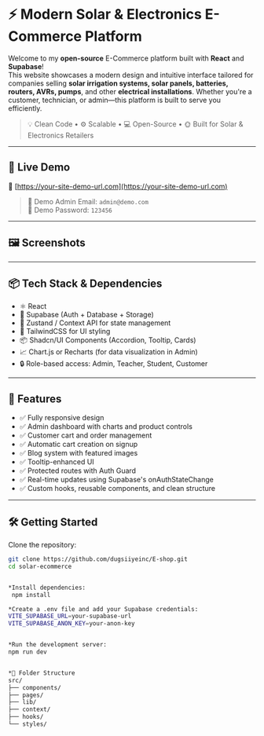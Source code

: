 # ⚡ Modern Solar & Electronics E-Commerce Platform

Welcome to my **open-source** E-Commerce platform built with **React** and **Supabase**!  
This website showcases a modern design and intuitive interface tailored for companies selling **solar irrigation systems, solar panels, batteries, routers, AVRs, pumps**, and other **electrical installations**. Whether you're a customer, technician, or admin—this platform is built to serve you efficiently.

> 💡 Clean Code • ⚙️ Scalable • 💻 Open-Source • 🌞 Built for Solar & Electronics Retailers

---

## 🚀 Live Demo

🔗 [https://your-site-demo-url.com](https://your-site-demo-url.com)

> 👤 Demo Admin Email: `admin@demo.com`  
> 🔐 Demo Password: `123456`

---

## 🖼️ Screenshots

<!-- Add screenshots or GIFs here to showcase your website -->
<!-- Example: ![Homepage](./src/assets/) -->
<!-- Example: ![Admin Dashboard](./screenshots/dashboard.png) -->

---

## 📦 Tech Stack & Dependencies

- ⚛️ React
- 🧱 Supabase (Auth + Database + Storage)
- 🛒 Zustand / Context API for state management
- 🎨 TailwindCSS for UI styling
- 📦 Shadcn/UI Components (Accordion, Tooltip, Cards)
- 📈 Chart.js or Recharts (for data visualization in Admin)
- 🔒 Role-based access: Admin, Teacher, Student, Customer

---

## 🔧 Features

- ✅ Fully responsive design
- ✅ Admin dashboard with charts and product controls
- ✅ Customer cart and order management
- ✅ Automatic cart creation on signup
- ✅ Blog system with featured images
- ✅ Tooltip-enhanced UI
- ✅ Protected routes with Auth Guard
- ✅ Real-time updates using Supabase's onAuthStateChange
- ✅ Custom hooks, reusable components, and clean structure

---

## 🛠️ Getting Started

Clone the repository:

```bash
git clone https://github.com/dugsiiyeinc/E-shop.git
cd solar-ecommerce


*Install dependencies:
 npm install 

*Create a .env file and add your Supabase credentials:
VITE_SUPABASE_URL=your-supabase-url
VITE_SUPABASE_ANON_KEY=your-anon-key


*Run the development server:
npm run dev


*📂 Folder Structure
src/
├── components/
├── pages/
├── lib/
├── context/
├── hooks/
└── styles/


